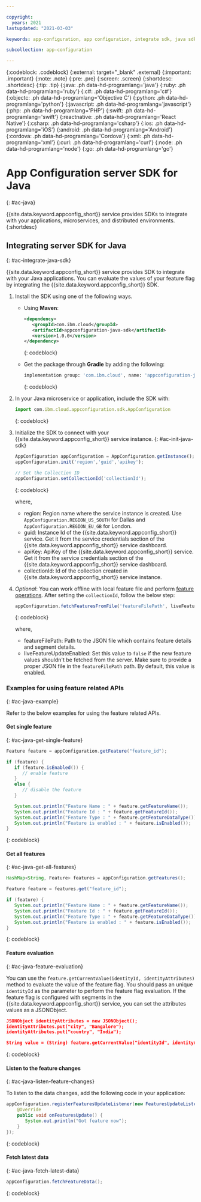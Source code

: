 ```yaml
---

copyright:
  years: 2021
lastupdated: "2021-03-03"

keywords: app-configuration, app configuration, integrate sdk, java sdk, java server sdk, java

subcollection: app-configuration

---
```


{:codeblock: .codeblock}
{:external: target="_blank" .external}
{:important: .important}
{:note: .note}
{:pre: .pre}
{:screen: .screen}
{:shortdesc: .shortdesc}
{:tip: .tip}
{:java: .ph data-hd-programlang='java'}
{:ruby: .ph data-hd-programlang='ruby'}
{:c#: .ph data-hd-programlang='c#'}
{:objectc: .ph data-hd-programlang='Objective C'}
{:python: .ph data-hd-programlang='python'}
{:javascript: .ph data-hd-programlang='javascript'}
{:php: .ph data-hd-programlang='PHP'}
{:swift: .ph data-hd-programlang='swift'}
{:reactnative: .ph data-hd-programlang='React Native'}
{:csharp: .ph data-hd-programlang='csharp'}
{:ios: .ph data-hd-programlang='iOS'}
{:android: .ph data-hd-programlang='Android'}
{:cordova: .ph data-hd-programlang='Cordova'}
{:xml: .ph data-hd-programlang='xml'}
{:curl: .ph data-hd-programlang='curl'}
{:node: .ph data-hd-programlang='node'}
{:go: .ph data-hd-programlang='go'}

# App Configuration server SDK for Java
{: #ac-java}

{{site.data.keyword.appconfig_short}} service provides SDKs to integrate with your applications, microservices, and distributed environments. 
{:shortdesc}

## Integrating server SDK for Java
{: #ac-integrate-java-sdk}

{{site.data.keyword.appconfig_short}} service provides SDK to integrate with your Java applications. You can evaluate the values of your feature flag by integrating the {{site.data.keyword.appconfig_short}} SDK. 

1. Install the SDK using one of the following ways.

   - Using **Maven**:

      ```xml
      <dependency>
         <groupId>com.ibm.cloud</groupId>
         <artifactId>appconfiguration-java-sdk</artifactId>
         <version>1.0.0</version>
      </dependency>
      ```
      {: codeblock}

   - Get the package through **Gradle** by adding the following:

      ```sh
      implementation group: 'com.ibm.cloud', name: 'appconfiguration-java-sdk', version: '1.0.0'
      ```
      {: codeblock}

1. In your Java microservice or application, include the SDK with: 

   ```javascript
   import com.ibm.cloud.appconfiguration.sdk.AppConfiguration
   ```
   {: codeblock}

1. Initialize the SDK to connect with your {{site.data.keyword.appconfig_short}} service instance.
   {: #ac-init-java-sdk}

   ```javascript
   AppConfiguration appConfiguration = AppConfiguration.getInstance();
   appConfiguration.init('region','guid','apikey');

   // Set the Collection ID
   appConfiguration.setCollectionId('collectionId');
   ```
   {: codeblock}

   where,
   - region: Region name where the service instance is created. Use `AppConfiguration.REGION_US_SOUTH` for Dallas and `AppConfiguration.REGION_EU_GB` for London.
   - guid: Instance Id of the {{site.data.keyword.appconfig_short}} service. Get it from the service credentials section of the {{site.data.keyword.appconfig_short}} service dashboard.
   - apiKey: ApiKey of the {{site.data.keyword.appconfig_short}} service. Get it from the service credentials section of the {{site.data.keyword.appconfig_short}} service dashboard.
   - collectionId: Id of the collection created in {{site.data.keyword.appconfig_short}} service instance.

1. *Optional*: You can work offline with local feature file and perform [feature operations](#ac-java-example). After setting the `collectionId`, follow the below step:

   ```javascript
   appConfiguration.fetchFeaturesFromFile('featureFilePath', liveFeatureUpdateEnabled);
   ```
   {: codeblock}

   where,
   - featureFilePath: Path to the JSON file which contains feature details and segment details.
   - liveFeatureUpdateEnabled: Set this value to `false` if the new feature values shouldn't be fetched from the server. Make sure to provide a proper JSON file in the `featureFilePath` path. By default, this value is enabled.

### Examples for using feature related APIs
{: #ac-java-example}

Refer to the below examples for using the feature related APIs.

#### Get single feature
{: #ac-java-get-single-feature}

```java
Feature feature = appConfiguration.getFeature("feature_id");

if (feature) {
   if (feature.isEnabled()) {
      // enable feature
   }
   else {
      // disable the feature
   }

   System.out.println("Feature Name : " + feature.getFeatureName());
   System.out.println("Feature Id : " + feature.getFeatureId());
   System.out.println("Feature Type : " + feature.getFeatureDataType());
   System.out.println("Feature is enabled : " + feature.isEnabled());
}

```
{: codeblock}

#### Get all features
{: #ac-java-get-all-features}

```java
HashMap<String, Feature> features = appConfiguration.getFeatures();

Feature feature = features.get("feature_id");

if (feature) {
   System.out.println("Feature Name : " + feature.getFeatureName());
   System.out.println("Feature Id : " + feature.getFeatureId());
   System.out.println("Feature Type : " + feature.getFeatureDataType());
   System.out.println("Feature is enabled : " + feature.isEnabled());
}
```
{: codeblock}

#### Feature evaluation
{: #ac-java-feature-evaluation}

You can use the `feature.getCurrentValue(identityId, identityAttributes)` method to evaluate the value of the feature flag. You should pass an unique `identityId` as the parameter to perform the feature flag evaluation. If the feature flag is configured with segments in the {{site.data.keyword.appconfig_short}} service, you can set the attributes values as a JSONObject.

```json
JSONObject identityAttributes = new JSONObject();
identityAttributes.put("city", "Bangalore");
identityAttributes.put("country", "India");

String value = (String) feature.getCurrentValue("identityId", identityAttributes);
```
{: codeblock}

#### Listen to the feature changes
{: #ac-java-listen-feature-changes}

To listen to the data changes, add the following code in your application:

```java
appConfiguration.registerFeaturesUpdateListener(new FeaturesUpdateListener() {
    @Override
    public void onFeaturesUpdate() {
       System.out.println("Got feature now");
    }
});
```
{: codeblock}

#### Fetch latest data
{: #ac-java-fetch-latest-data}

```java
appConfiguration.fetchFeatureData();
```
{: codeblock}
